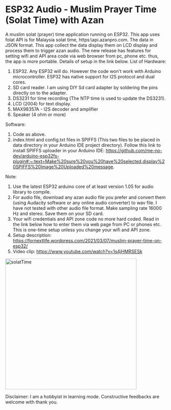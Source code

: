 # ESP32 Audio - Muslim Prayer Time (Solat Time) with Azan
A muslim solat (prayer) time application running on ESP32. This app uses folat API is for Malaysia solat time, https:\\api.azanpro.com. The data in JSON format. This app collect the data display them on LCD display and process them to trigger azan audio.  The new release has features for setting wifi and API area code via web browser from pc, phone etc. thus, the app is more portable. Details of setup in the link below.
List of Hardware:
1. ESP32. Any ESP32 will do. However the code won't work with Arduino microcontroller. ESP32 has native support for I2S protocol and dual cores.
2. SD card reader. I am using DIY Sd card adapter by soldering the pins directly on to the adapter.
3. DS3231 for time recording (The NTP time is used to update the DS3231).
4. LCD (2004) for text display.
5. MAX98357A - I2S decoder and amplifier
6. Speaker (4 ohm or more)

Software:
1. Code as above.
2. index.html and config.txt files in SPIFFS (This two files to be placed in data directory in your Arduino IDE project directory). Follow this link to install SPIFFS uploader in your Arduino IDE: https://github.com/me-no-dev/arduino-esp32fs-plugin#:~:text=Make%20sure%20you%20have%20selected,display%20SPIFFS%20Image%20Uploaded%20message.

Note: 
1. Use the latest ESP32 arduino core of at least version 1.05 for audio library to compile.
2. For audio file, download any azan audio file you prefer and convert them (using Audacity software or any online audio converter) to wav file. I have not tested
 with other audio file format. Make sampling rate 16000 Hz and stereo. Save them on your SD card.
3. Your wifi credentials and API zone code no more hard coded. Read in the link below how to enter them via web page from PC or phones etc. This is one-time setup unless you change your wifi and API zone.
4. Setup description: https://fornextlife.wordpress.com/2021/03/07/muslim-prayer-time-on-esp32/
5. Video clip: https://www.youtube.com/watch?v=1s4jHMRSESk
 
<img width="411" alt="solatTime" src="https://user-images.githubusercontent.com/78830805/107587834-7532cb00-6c3d-11eb-9ca3-d12b0ef0e7d6.png">
 
Disclaimer:
I am a hobbyist in learning mode. Constructive feedbacks are welcome with thank you.
